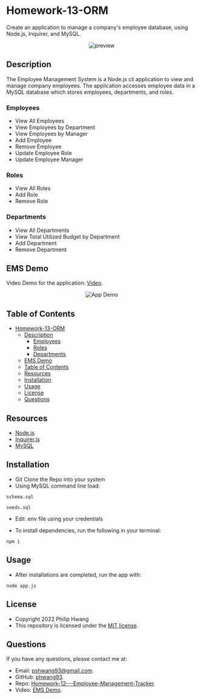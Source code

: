 # Homework-13-ORM
Create an application to manage a company's employee database, using Node.js, Inquirer, and MySQL.

<p align = "center">
<img alt="preview" src="./imgs/screenshot.png">
</p>

## Description
 The Employee Management System is a Node.js cli application to view and manage company employees. The application accesses employee data in a MySQL database which stores employees, departments, and roles. 
### Employees

* View All Employees
* View Employees by Department
* View Employees by Manager
* Add Employee
* Remove Employee
* Update Employee Role
* Update Employee Manager

### Roles

* View All Roles
* Add Role
* Remove Role

### Departments

* View All Departments
* View Total Utilized Budget by Department
* Add Department
* Remove Department
## EMS Demo 

Video Demo for the application: [Video](https://youtu.be/TS4lhvd99LE).

<p align = "center">
<img alt="App Demo" src="./imgs/demo.gif">
</p>

## Table of Contents

- [Homework-13-ORM](#homework-13-orm)
  - [Description](#description)
    - [Employees](#employees)
    - [Roles](#roles)
    - [Departments](#departments)
  - [EMS Demo](#ems-demo)
  - [Table of Contents](#table-of-contents)
  - [Resources](#resources)
  - [Installation](#installation)
  - [Usage](#usage)
  - [License](#license)
  - [Questions](#questions)

## Resources

* [Node.js](https://nodejs.org/)
* [Inquirer.js](https://www.npmjs.com/package/inquirer)
* [MySQL](https://www.npmjs.com/package/mysql)

## Installation

* Git Clone the Repo into your system
* Using MySQL command line load: 
```
schema.sql
```
```
seeds.sql
```
* Edit .env file using your credentials

* To install dependencies, run the following in your terminal:

```
npm i 
```
## Usage

* After installations are completed, run the app with: 

```
node app.js
```
## License

* Copyright 2022 Philip Hwang
* This repository is licensed under the [MIT license](./LICENSE).

## Questions

If you have any questions, please contact me at: 
* Email: [pshwang93@gmail.com](mailto:pshwang93@gmail.com). 
* GitHub: [phwang93](https://github.com/phwang93).
* Repo: [Homework-12---Employee-Management-Tracker](https://github.com/phwang93/Homework---12---Employee-Management-Tracker).
* Video: [EMS Demo](https://youtu.be/TS4lhvd99LE).